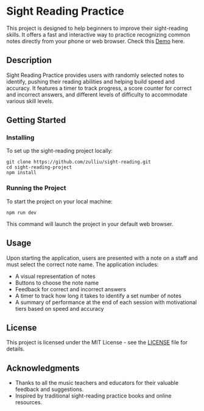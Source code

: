 # Sight Reading Practice

This project is designed to help beginners to improve their sight-reading skills. It offers a fast and interactive way to practice recognizing common notes directly from your phone or web browser. Check this [Demo](2-13-52-185-193.us-west-1.compute.amazonaws.com:3156) here.

## Description

Sight Reading Practice provides users with randomly selected notes to identify, pushing their reading abilities and helping build speed and accuracy. It features a timer to track progress, a score counter for correct and incorrect answers, and different levels of difficulty to accommodate various skill levels.

## Getting Started

### Installing

To set up the sight-reading project locally:

```
git clone https://github.com/zulliu/sight-reading.git
cd sight-reading-project
npm install
```

### Running the Project

To start the project on your local machine:

```
npm run dev
```

This command will launch the project in your default web browser.

## Usage

Upon starting the application, users are presented with a note on a staff and must select the correct note name. The application includes:

- A visual representation of notes
- Buttons to choose the note name
- Feedback for correct and incorrect answers
- A timer to track how long it takes to identify a set number of notes
- A summary of performance at the end of each session with motivational tiers based on speed and accuracy

## License

This project is licensed under the MIT License - see the [LICENSE](LICENSE.txt) file for details.

## Acknowledgments

- Thanks to all the music teachers and educators for their valuable feedback and suggestions.
- Inspired by traditional sight-reading practice books and online resources.
